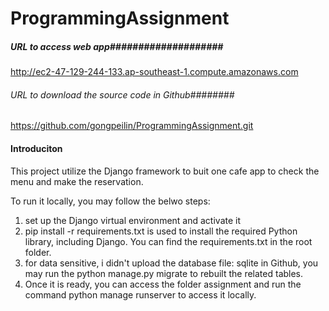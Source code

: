# ProgrammingAssignment

##### URL to access web app####################

http://ec2-47-129-244-133.ap-southeast-1.compute.amazonaws.com


###### URL to download the source code in Github########

https://github.com/gongpeilin/ProgrammingAssignment.git

#### Introduciton ####

This project utilize the Django framework to buit one cafe app to check the menu and make the reservation.

To run it locally, you may follow the belwo steps:

1) set up the Django virtual environment and activate it
2) pip install -r requirements.txt is used to install the required Python library, including Django. 
   You can find the requirements.txt in the root folder.
3) for data sensitive, i didn't upload the database file: sqlite in Github, you may run the python manage.py migrate
    to rebuilt the related tables.
4) Once it is ready, you can access the folder assignment and run the command python manage runserver to access it locally.